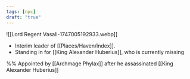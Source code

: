 ```yaml
---
tags: [npc]
draft: "true"
---
```

![[Lord Regent Vasali-1747005192933.webp]]
- Interim leader of [[Places/Haven/index]].
- Standing in for [[King Alexander Huberius]], who is currently missing

%%
Appointed by [[Archmage Phylax]] after he assassinated [[King Alexander Huberius]] 

